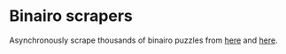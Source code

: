 # Binairo scrapers
Asynchronously scrape thousands of binairo puzzles from [here](https://binarypuzzle.com/) and [here](https://www.puzzle-binairo.com/).

